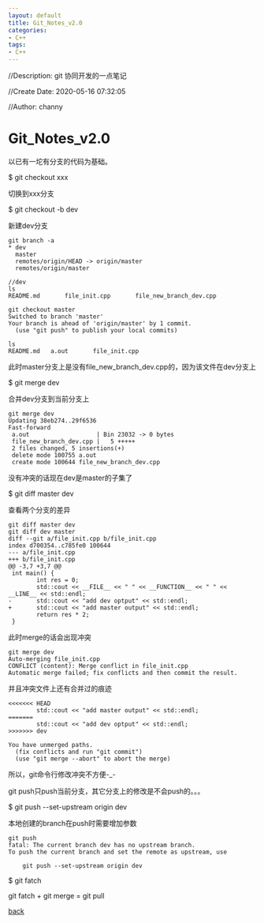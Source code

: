```yaml
---
layout: default
title: Git_Notes_v2.0
categories:
- C++
tags:
- C++
---
```

//Description: git 协同开发的一点笔记 

//Create Date: 2020-05-16 07:32:05

//Author: channy

# Git_Notes_v2.0

以已有一坨有分支的代码为基础。

$ git checkout xxx

切换到xxx分支

$ git checkout -b dev

新建dev分支

```
git branch -a
* dev
  master
  remotes/origin/HEAD -> origin/master
  remotes/origin/master
```

```
//dev
ls
README.md		file_init.cpp		file_new_branch_dev.cpp
```

```
git checkout master
Switched to branch 'master'
Your branch is ahead of 'origin/master' by 1 commit.
  (use "git push" to publish your local commits)

ls
README.md	a.out		file_init.cpp
```

此时master分支上是没有file_new_branch_dev.cpp的，因为该文件在dev分支上

$ git merge dev

合并dev分支到当前分支上

```
git merge dev
Updating 38eb274..29f6536
Fast-forward
 a.out                   | Bin 23032 -> 0 bytes
 file_new_branch_dev.cpp |   5 +++++
 2 files changed, 5 insertions(+)
 delete mode 100755 a.out
 create mode 100644 file_new_branch_dev.cpp
```

没有冲突的话现在dev是master的子集了

$ git diff master dev

查看两个分支的差异

```
git diff master dev
git diff dev master
diff --git a/file_init.cpp b/file_init.cpp
index d700354..c785fe0 100644
--- a/file_init.cpp
+++ b/file_init.cpp
@@ -3,7 +3,7 @@
 int main() {
        int res = 0;
        std::cout << __FILE__ << " " << __FUNCTION__ << " " << __LINE__ << std::endl;
-       std::cout << "add dev optput" << std::endl;
+       std::cout << "add master output" << std::endl;
        return res * 2;
 }

```

此时merge的话会出现冲突

```
git merge dev
Auto-merging file_init.cpp
CONFLICT (content): Merge conflict in file_init.cpp
Automatic merge failed; fix conflicts and then commit the result.
```

并且冲突文件上还有合并过的痕迹

```
<<<<<<< HEAD
        std::cout << "add master output" << std::endl;
=======
        std::cout << "add dev optput" << std::endl;
>>>>>>> dev
```

```
You have unmerged paths.
  (fix conflicts and run "git commit")
  (use "git merge --abort" to abort the merge)
```

所以，git命令行修改冲突不方便-_-

git push只push当前分支，其它分支上的修改是不会push的。。。

$ git push --set-upstream origin dev

本地创建的branch在push时需要增加参数

```
git push
fatal: The current branch dev has no upstream branch.
To push the current branch and set the remote as upstream, use

    git push --set-upstream origin dev
```

$ git fatch

git fatch + git merge = git pull

[back](./)

